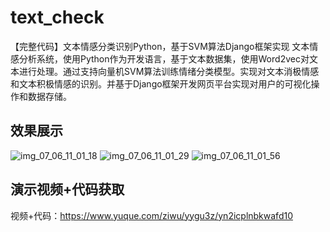 # text_check
【完整代码】文本情感分类识别Python，基于SVM算法Django框架实现
文本情感分析系统，使用Python作为开发语言，基于文本数据集，使用Word2vec对文本进行处理。通过支持向量机SVM算法训练情绪分类模型。实现对文本消极情感和文本积极情感的识别。并基于Django框架开发网页平台实现对用户的可视化操作和数据存储。

## 效果展示
![img_07_06_11_01_18](https://github.com/ziwupython/text_check/assets/133186350/e1a67478-dd66-446f-b896-bad7dfb1ed7c)
![img_07_06_11_01_29](https://github.com/ziwupython/text_check/assets/133186350/8a308ef6-d4c7-43a6-b1b5-810816e8477a)
![img_07_06_11_01_56](https://github.com/ziwupython/text_check/assets/133186350/3f962170-ee32-41f9-9574-949643c87213)

## 演示视频+代码获取
视频+代码：https://www.yuque.com/ziwu/yygu3z/yn2icplnbkwafd10

